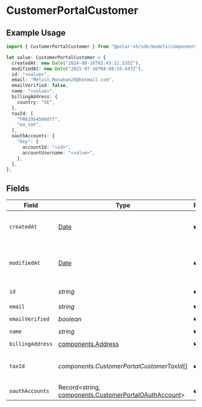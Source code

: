 # CustomerPortalCustomer

## Example Usage

```typescript
import { CustomerPortalCustomer } from "@polar-sh/sdk/models/components/customerportalcustomer.js";

let value: CustomerPortalCustomer = {
  createdAt: new Date("2024-08-16T02:43:11.535Z"),
  modifiedAt: new Date("2025-07-16T04:08:55.447Z"),
  id: "<value>",
  email: "Melvin.Monahan29@hotmail.com",
  emailVerified: false,
  name: "<value>",
  billingAddress: {
    country: "SE",
  },
  taxId: [
    "FR61954506077",
    "eu_vat",
  ],
  oauthAccounts: {
    "key": {
      accountId: "<id>",
      accountUsername: "<value>",
    },
  },
};
```

## Fields

| Field                                                                                                          | Type                                                                                                           | Required                                                                                                       | Description                                                                                                    | Example                                                                                                        |
| -------------------------------------------------------------------------------------------------------------- | -------------------------------------------------------------------------------------------------------------- | -------------------------------------------------------------------------------------------------------------- | -------------------------------------------------------------------------------------------------------------- | -------------------------------------------------------------------------------------------------------------- |
| `createdAt`                                                                                                    | [Date](https://developer.mozilla.org/en-US/docs/Web/JavaScript/Reference/Global_Objects/Date)                  | :heavy_check_mark:                                                                                             | Creation timestamp of the object.                                                                              |                                                                                                                |
| `modifiedAt`                                                                                                   | [Date](https://developer.mozilla.org/en-US/docs/Web/JavaScript/Reference/Global_Objects/Date)                  | :heavy_check_mark:                                                                                             | Last modification timestamp of the object.                                                                     |                                                                                                                |
| `id`                                                                                                           | *string*                                                                                                       | :heavy_check_mark:                                                                                             | The ID of the object.                                                                                          |                                                                                                                |
| `email`                                                                                                        | *string*                                                                                                       | :heavy_check_mark:                                                                                             | N/A                                                                                                            |                                                                                                                |
| `emailVerified`                                                                                                | *boolean*                                                                                                      | :heavy_check_mark:                                                                                             | N/A                                                                                                            |                                                                                                                |
| `name`                                                                                                         | *string*                                                                                                       | :heavy_check_mark:                                                                                             | N/A                                                                                                            |                                                                                                                |
| `billingAddress`                                                                                               | [components.Address](../../models/components/address.md)                                                       | :heavy_check_mark:                                                                                             | N/A                                                                                                            |                                                                                                                |
| `taxId`                                                                                                        | *components.CustomerPortalCustomerTaxId*[]                                                                     | :heavy_check_mark:                                                                                             | N/A                                                                                                            | [<br/>"911144442",<br/>"us_ein"<br/>]                                                                          |
| `oauthAccounts`                                                                                                | Record<string, [components.CustomerPortalOAuthAccount](../../models/components/customerportaloauthaccount.md)> | :heavy_check_mark:                                                                                             | N/A                                                                                                            |                                                                                                                |
